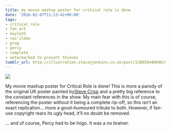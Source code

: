 ```yaml
---
title: my movie mashup poster for critical role is done
date: '2016-02-07T11:13:42+00:00'
tags:
- critical role
- fan art
- keyleth
- vax'ildan
- grog
- percy
- complete
- watermarked to prevent thieves
tumblr_url: http://illustration.staceyjenkins.co.uk/post/138850446698/my-movie-mashup-poster-for-critical-role-is-done
---
```

 ![](/tumblr_files/tumblr_o26ciuzPJL1v28ub8o1_640.png)  

My movie mashup poster for Critical Role is done! This is more a parody of the original UK poster painted by[Steve Crisp](http://www.crispart.co.uk/Advertising/advertising.html) and a pretty big reference to the constant references in the show. My main fear with this is of course, referencing the poster without it being a complete rip-off, so this isn’t an exact replication… more a good-humoured tribute to both. However, if fair-use copyright rears its ugly head, it’ll no doubt be removed.

… and of course, Percy had to be Inigo. It was a no brainer.

